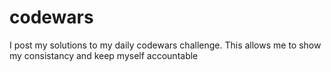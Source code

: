 # codewars

I post my solutions to my daily codewars challenge. This allows me to show my consistancy and keep myself accountable
